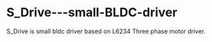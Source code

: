 # S_Drive---small-BLDC-driver
S_Drive is small bldc driver based on L6234 Three phase motor driver.

